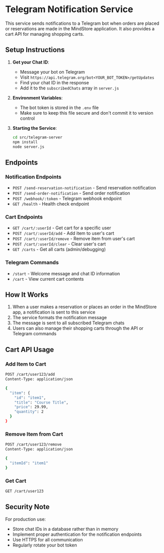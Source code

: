 # Telegram Notification Service

This service sends notifications to a Telegram bot when orders are placed or reservations are made in the MindStore application. It also provides a cart API for managing shopping carts.

## Setup Instructions

1. **Get your Chat ID**:
   - Message your bot on Telegram
   - Visit `https://api.telegram.org/bot<YOUR_BOT_TOKEN>/getUpdates`
   - Find your chat ID in the response
   - Add it to the `subscribedChats` array in `server.js`

2. **Environment Variables**:
   - The bot token is stored in the `.env` file
   - Make sure to keep this file secure and don't commit it to version control

3. **Starting the Service**:
   ```bash
   cd src/telegram-server
   npm install
   node server.js
   ```

## Endpoints

### Notification Endpoints
- `POST /send-reservation-notification` - Send reservation notification
- `POST /send-order-notification` - Send order notification
- `POST /webhook/:token` - Telegram webhook endpoint
- `GET /health` - Health check endpoint

### Cart Endpoints
- `GET /cart/:userId` - Get cart for a specific user
- `POST /cart/:userId/add` - Add item to user's cart
- `POST /cart/:userId/remove` - Remove item from user's cart
- `POST /cart/:userId/clear` - Clear user's cart
- `GET /carts` - Get all carts (admin/debugging)

### Telegram Commands
- `/start` - Welcome message and chat ID information
- `/cart` - View current cart contents

## How It Works

1. When a user makes a reservation or places an order in the MindStore app, a notification is sent to this service
2. The service formats the notification message
3. The message is sent to all subscribed Telegram chats
4. Users can also manage their shopping carts through the API or Telegram commands

## Cart API Usage

### Add Item to Cart
```bash
POST /cart/user123/add
Content-Type: application/json

{
  "item": {
    "id": "item1",
    "title": "Course Title",
    "price": 29.99,
    "quantity": 2
  }
}
```

### Remove Item from Cart
```bash
POST /cart/user123/remove
Content-Type: application/json

{
  "itemId": "item1"
}
```

### Get Cart
```bash
GET /cart/user123
```

## Security Note

For production use:
- Store chat IDs in a database rather than in memory
- Implement proper authentication for the notification endpoints
- Use HTTPS for all communication
- Regularly rotate your bot token
